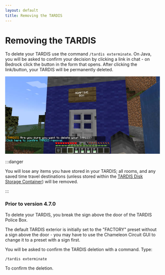 ```yaml
---
layout: default
title: Removing the TARDIS
---
```


# Removing the TARDIS

To delete your TARDIS use the command `/tardis exterminate`. On Java, you will be asked to confirm your decision by clicking a
link in chat - on Bedrock click the button in the form that opens. After clicking the link/button, your TARDIS will be permanently deleted.

![TARDIS exterminate confirmation message](/images/docs/exterminate_confirm.jpg)

:::danger

You will lose any items you have stored in your TARDIS; all rooms, and any saved time travel destinations
(unless stored within the [TARDIS Disk Storage Container](advanced-console#storage_info)) will be removed.

:::

### Prior to version 4.7.0

To delete your TARDIS, you break the sign above the door of the TARDIS Police Box.

The default TARDIS exterior is initially set to the "FACTORY" preset without a sign above the door - you may have to use
the Chameleon Circuit GUI to change it to a preset with a sign first.

You will be asked to confirm the TARDIS deletion with a command. Type:

```
/tardis exterminate
```

To confirm the deletion.
